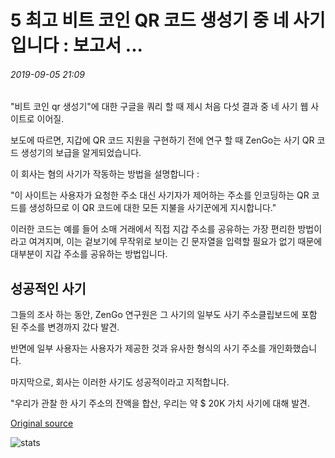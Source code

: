 # 5 최고 비트 코인 QR 코드 생성기 중 네 사기입니다 : 보고서 ...

###### 2019-09-05 21:09

"비트 코인 qr 생성기"에 대한 구글을 쿼리 할 때 제시 처음 다섯 결과 중 네 사기 웹 사이트로 이어질.

보도에 따르면, 지갑에 QR 코드 지원을 구현하기 전에 연구 할 때 ZenGo는 사기 QR 코드 생성기의 보급을 알게되었습니다.

이 회사는 혐의 사기가 작동하는 방법을 설명합니다 :

"이 사이트는 사용자가 요청한 주소 대신 사기자가 제어하는 주소를 인코딩하는 QR 코드를 생성하므로 이 QR 코드에 대한 모든 지불을 사기꾼에게 지시합니다."

이러한 코드는 예를 들어 소매 거래에서 직접 지갑 주소를 공유하는 가장 편리한 방법이라고 여겨지며, 이는 겉보기에 무작위로 보이는 긴 문자열을 입력할 필요가 없기 때문에 대부분이 지갑 주소를 공유하는 방법입니다.

## 성공적인 사기

그들의 조사 하는 동안, ZenGo 연구원은 그 사기의 일부도 사기 주소클립보드에 포함 된 주소를 변경까지 갔다 발견.

반면에 일부 사용자는 사용자가 제공한 것과 유사한 형식의 사기 주소를 개인화했습니다.

마지막으로, 회사는 이러한 사기도 성공적이라고 지적합니다.

"우리가 관찰 한 사기 주소의 잔액을 합산, 우리는 약 $ 20K 가치 사기에 대해 발견.

[Original source](https://cointelegraph.com/news/four-out-of-five-top-bitcoin-qr-code-generators-are-scams-report)

![stats](https://c.statcounter.com/11760860/0/a89fa40b/1/ "stats")